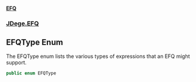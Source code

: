 #### [EFQ](index.md 'index')
### [JDege.EFQ](JDege_EFQ.md 'JDege.EFQ')
## EFQType Enum
The EFQType enum lists the various types of expressions that an EFQ might support.  
```csharp
public enum EFQType

```
